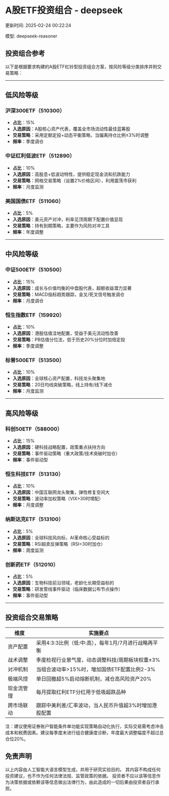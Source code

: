 # A股ETF投资组合 - deepseek

更新时间: 2025-02-24 00:22:24

模型: deepseek-reasoner

## 投资组合参考

以下是根据要求构建的A股ETF杠铃型投资组合方案，按风险等级分类排序并附交易策略：

---
## 低风险等级

### 沪深300ETF（510300）
- **占比**：15%
- **入选原因**：A股核心资产代表，覆盖全市场流动性最佳蓝筹股
- **交易策略**：采用定额定投+动态平衡策略，当偏离持仓比例±3%时调整
- **频率**：季度调仓

### 中证红利低波ETF（512890）
- **占比**：10%
- **入选原因**：高股息+低波动特性，提供稳定现金流和抗跌能力
- **交易策略**：网格交易策略（设置2%价格区间），利用震荡市获利
- **频率**：月度监测

### 美国国债ETF（511060）
- **占比**：5%
- **入选原因**：美元资产对冲，利率见顶周期下配置价值显现
- **交易策略**：持有到期策略，主要作为风险对冲工具
- **频率**：年度调整

---

## 中风险等级

### 中证500ETF（510500）
- **占比**：15%
- **入选原因**：成长与价值均衡的中盘股代表，超额收益潜力显著
- **交易策略**：MACD指标趋势跟踪，金叉/死叉信号触发调仓
- **频率**：月度调仓

### 恒生指数ETF（159920）
- **占比**：10%
- **入选原因**：港股估值洼地配置，受益于美元流动性改善
- **交易策略**：PB估值分位法，低于历史20%分位时加倍定投
- **频率**：季度调整

### 标普500ETF（513500）
- **占比**：10%
- **入选原因**：全球核心资产配置，科技龙头聚集地
- **交易策略**：20日均线突破策略，线上持有/线下减仓
- **频率**：月度监测

---

## 高风险等级

### 科创50ETF（588000）
- **占比**：15%
- **入选原因**：硬科技战略配置，政策重点扶持方向
- **交易策略**：事件驱动策略（重大政策/技术突破时加仓）
- **频率**：事件驱动型

### 恒生科技ETF（513130）
- **占比**：10%
- **入选原因**：中国互联网龙头聚集，弹性修复空间大
- **交易策略**：波动率加权策略（VIX>30时增配）
- **频率**：月度调整

### 纳斯达克ETF（513100）
- **占比**：5%
- **入选原因**：全球科技风向标，AI革命核心受益标的
- **交易策略**：RSI超卖反弹策略（RSI<30时加仓）
- **频率**：周度监测

### 创新药ETF（512010）
- **占比**：5%
- **入选原因**：生物科技前沿领域，老龄化长期受益标的
- **交易策略**：研发管线事件驱动（临床数据公布节点操作）
- **频率**：事件驱动型

---

## 投资组合交易策略

| 维度         | 实施要点                                                                 |
|--------------|--------------------------------------------------------------------------|
| 资产配置     | 采用4:3:3比例（低:中:高），每年1月/7月进行战略再平衡                     |
| 战术调整     | 季度检视行业景气度，动态调整科技/周期板块权重±3%                         |
| 对冲机制     | 当组合波动率>15%时，增加国债ETF配置比例2-3%                              |
| 极端风控     | 单日回撤超5%启动熔断机制，减仓高风险资产20%                              |
| 现金流管理   | 每月提取红利ETF分红用于低吸超跌品种                                      |
| 跨市场联动   | 跟踪中美利差/汇率波动，当人民币升值超3%时增加港股配置                     |

注：建议使用证券账户智能条件单功能实现策略自动化执行，实际交易需考虑冲击成本和税费因素。建议每季度末进行组合健康度诊断，年度最大调整幅度不超过总仓位20%。


## 免责声明

以上内容由人工智能大语言模型生成，并用于研究实验目的。
其内容不构成任何投资建议，也不作为任何法律法规、监管政策的依据。
投资者不应以该等信息作为决策依据或依赖该等信息做出法律行为，由此造成的一切后果由投资者自行承担。